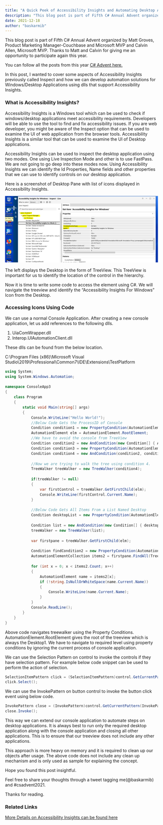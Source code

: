 ```yaml
---
title: "A Quick Peek of Accessibility Insights and Automating Desktop Applications"
description: "This blog post is part of Fifth C# Annual Advent organized by Matt Groves"
date: 2021-12-18
author: "baskarmib"
---
```


This blog post is part of Fifth C# Annual Advent organized by Matt Groves, Product Marketing Manager-Couchbase and Microsoft MVP and Calvin Allen, Microsoft MVP. Thanks to Matt and Calvin for giving me an opportunity to participate again this year.

You can follow all the posts from this year [C# Advent here.](https://www.csadvent.christmas/)

In this post, I wanted to cover some aspects of Accessibility Insights previously called Inspect and how we can develop automation solutions for Windows/Desktop Applications using dlls that support Accessibility Insights.

### What is Accessibility Insights?

Accessibility Insights is a Windows tool which can be used to check if windows/desktop applications meet accessibility requirements. Developers will be able to use the tool to find and fix accessibility issues. If you are web developer, you might be aware of the Inspect option that can be used to examine the UI of web application from the browser tools. Accessibility Insights is a similar tool that can be used to examine the UI of Desktop applications.

Accessibility Insights can be used to inspect the desktop application using two modes. One using Live Inspection Mode and other is to use FastPass. We are not going to go deep into these modes now. Using Accessibility Insights we can identify the Id Properties, Name fields and other properties that we can use to identify controls on our desktop application. 

Here is a screenshot of Desktop Pane with list of icons displayed in Accessibility Insights.

![AccessibilityInsightWindow](./AccessibilityInsightWindow.png)

The left displays the Desktop in the form of TreeView. This TreeView is important for us to identify the location of the control in the hierarchy. 

Now it is time to write some code to access the element using C#. We will navigate the treeview and identify the “Accessibility Insights For Windows” Icon from the Desktop.

### Accessing Icons Using Code

We can use a normal Console Application. After creating a new console application, let us add references to the following dlls.

1. UiaComWrapper.dll
2. Interop.UIAutomationClient.dll

These dlls can be found from the below location.

C:\Program Files (x86)\Microsoft Visual Studio\2019\Professional\Common7\IDE\Extensions\TestPlatform

```csharp
using System;
using System.Windows.Automation;

namespace ConsoleApp3
{
    class Program
    {
        static void Main(string[] args)
        {
            Console.WriteLine("Hello World!");
            //Below Code Gets the ProcessID of Console
            Condition condition1 = new PropertyCondition(AutomationElement.ProcessIdProperty, System.Diagnostics.Process.GetCurrentProcess().Id);
            AutomationElement elm = AutomationElement.RootElement;
            //We have to avoid the console from TreeView
            Condition condition2 = new AndCondition(new Condition[] { Automation.ControlViewCondition, new NotCondition(condition1) });
            Condition condition3 = new PropertyCondition(AutomationElement.NameProperty, "Accessibility Insights For Windows");
            Condition condition4 = new AndCondition(condition2, condition3);

            //Now we are trying to walk the tree using condition 4.
            TreeWalker treeWalker = new TreeWalker(condition4);

            if(treeWalker != null)
            {
                var firstControl = treeWalker.GetFirstChild(elm);
                Console.WriteLine(firstControl.Current.Name);
            }
            
            //Below Code Gets All Items From a List Named Desktop
            Condition desktopList = new PropertyCondition(AutomationElement.NameProperty, "Desktop");

            Condition list = new AndCondition(new Condition[] { desktopList, new NotCondition(condition1) });
            treeWalker = new TreeWalker(list);

            var firstpane = treeWalker.GetFirstChild(elm);

            Condition findCondition2 = new PropertyCondition(AutomationElement.ControlTypeProperty, ControlType.ListItem);
            AutomationElementCollection items2 = firstpane.FindAll(TreeScope.Children, findCondition2);

            for (int x = 0; x < items2.Count; x++)
            {
                AutomationElement name = items2[x];
                if (!string.IsNullOrWhiteSpace(name.Current.Name))
                {
                    Console.WriteLine(name.Current.Name);
                }
            }
            Console.ReadLine();
        }
    }
}
```

Above code navigates treewalker using the Property Conditions. AutomationElement.RootElement gives the root of the treeview which is always the Desktop1. We have to navigate to required level using property conditions by ignoring the current process of console application. 

We can use the Selection Pattern on control to invoke the controls if they have selection pattern. For example below code snippet can be used to perform the action of selection.

 
```csharp
SelectionItemPattern click = (SelectionItemPattern)control.GetCurrentPattern(SelectionItemPattern.Pattern);
click.Select();
```

We can use the InvokePattern on button control to invoke the button click event using below code.

```csharp
InvokePattern close = (InvokePattern)control.GetCurrentPattern(InvokePattern.Pattern);
close.Invoke();
```

This way we can extend our console application to automate steps on desktop applications. It is always best to run only the required desktop application along with the console application and closing all other applications. This is to ensure that our treeview does not include any other applications. 

This approach is more heavy on memory and it is required to clean up our objects after usage. The above code does not include any clean up mechanism and is only used as sample for explaining the concept.

Hope you found this post insightful.

Feel free to share your thoughts through a tweet tagging me(@baskarmib) and #csadvent2021.

Thanks for reading.

### Related Links

<div class="notification is-info">
<p>
<a href="https://accessibilityinsights.io/docs/en/windows/overview/" target="_blank" rel="noopener noreferrer">More Details on Accessibility Insights can be found here</a>
</p>
</div>

